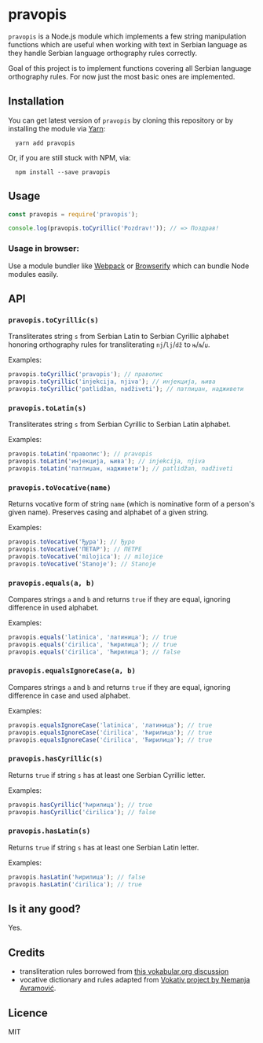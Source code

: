 # pravopis

`pravopis` is a Node.js module which implements a few string manipulation functions which are useful
when working with text in Serbian language as they handle Serbian language orthography rules correctly.

Goal of this project is to implement functions covering all Serbian language orthography rules. For now just the most basic ones are implemented.

## Installation

You can get latest version of `pravopis` by cloning this repository or by installing the module via [Yarn](https://yarnpkg.com):
```
  yarn add pravopis
```
Or, if you are still stuck with NPM, via:
```
  npm install --save pravopis
```

## Usage

```js
const pravopis = require('pravopis');

console.log(pravopis.toCyrillic('Pozdrav!')); // => Поздрав!
```

### Usage in browser:

Use a module bundler like [Webpack](http://webpack.js.org/) or [Browserify](http://browserify.org/) which can bundle Node modules easily.

## API

### `pravopis.toCyrillic(s)`
Transliterates string `s` from Serbian Latin to Serbian Cyrillic alphabet honoring orthography rules for transliterating `nj`/`lj`/`dž` to `њ`/`љ`/`џ`.

Examples:
```js
pravopis.toCyrillic('pravopis'); // правопис
pravopis.toCyrillic('injekcija, njiva'); // инјекција, њива
pravopis.toCyrillic('patlidžan, nadživeti'); // патлиџан, надживети
```

### `pravopis.toLatin(s)`
Transliterates string `s` from Serbian Cyrillic to Serbian Latin alphabet.

Examples:
```js
pravopis.toLatin('правопис'); // pravopis
pravopis.toLatin('инјекција, њива'); // injekcija, njiva
pravopis.toLatin('патлиџан, надживети'); // patlidžan, nadživeti
```

### `pravopis.toVocative(name)`
Returns vocative form of string `name` (which is nominative form of a person's given name). Preserves casing and alphabet of a given string.

Examples:
```js
pravopis.toVocative('Ђура'); // Ђуро
pravopis.toVocative('ПЕТАР'); // ПЕТРЕ
pravopis.toVocative('milojica'); // milojice
pravopis.toVocative('Stanoje'); // Stanoje
```

### `pravopis.equals(a, b)`
Compares strings `a` and `b` and returns `true` if they are equal, ignoring difference in used alphabet.

Examples:
```js
pravopis.equals('latinica', 'латиница'); // true
pravopis.equals('ćirilica', 'ћирилица'); // true
pravopis.equals('ćirilica', 'Ћирилица'); // false
```

### `pravopis.equalsIgnoreCase(a, b)`
Compares strings `a` and `b` and returns `true` if they are equal, ignoring difference in case and used alphabet.

Examples:
```js
pravopis.equalsIgnoreCase('latinica', 'латиница'); // true
pravopis.equalsIgnoreCase('ćirilica', 'ћирилица'); // true
pravopis.equalsIgnoreCase('ćirilica', 'Ћирилица'); // true
```

### `pravopis.hasCyrillic(s)`
Returns `true` if string `s` has at least one Serbian Cyrillic letter.

Examples:
```js
pravopis.hasCyrillic('ћирилица'); // true
pravopis.hasCyrillic('ćirilica'); // false
```

### `pravopis.hasLatin(s)`
Returns `true` if string `s` has at least one Serbian Latin letter.

Examples:
```js
pravopis.hasLatin('ћирилица'); // false
pravopis.hasLatin('ćirilica'); // true
```


## Is it any good?

Yes.

## Credits

 * transliteration rules borrowed from [this vokabular.org discussion](http://www.vokabular.org/forum/index.php?topic=3817.0)
 * vocative dictionary and rules adapted from [Vokativ project by Nemanja Avramović](https://github.com/avramovic/vokativ).

## Licence

MIT
